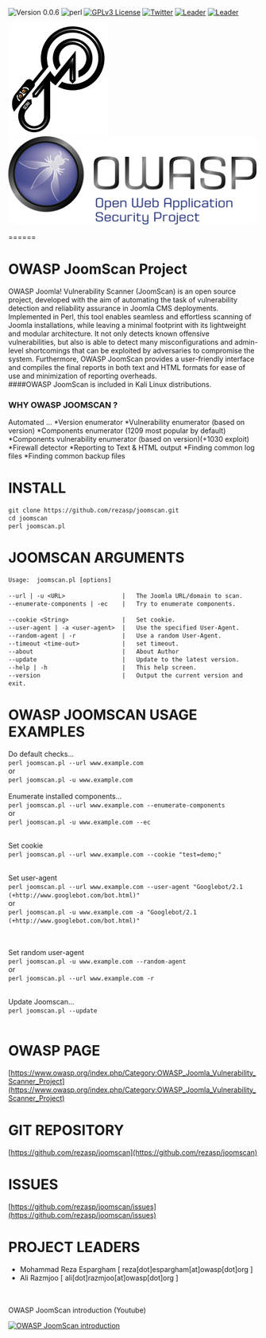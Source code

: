 ![Version 0.0.6](https://img.shields.io/badge/Version-0.0.6-green.svg)
![perl](https://img.shields.io/badge/Perl-5.x-yellow.svg)
[![GPLv3 License](https://img.shields.io/badge/License-GPLv3-red.svg)](https://github.com/rezasp/joomscan/blob/master/LICENSE.md)
[![Twitter](https://img.shields.io/badge/Twitter-@OWASP_JoomScan-blue.svg)](http://twitter.com/OWASP_JoomScan)
[![Leader](https://img.shields.io/badge/Twitter-@rezesp-blue.svg)](http://www.twitter.com/rezesp)
[![Leader](https://img.shields.io/badge/Twitter-@Ali_Razmjo0-blue.svg)](http://www.twitter.com/Ali_Razmjo0)


<img src="https://raw.githubusercontent.com/rezasp/Trash/master/joomscan.png" width="200"><img src="https://raw.githubusercontent.com/rezasp/Trash/master/owasp.png" width="500">

======

OWASP JoomScan Project
======

OWASP Joomla! Vulnerability Scanner (JoomScan) is an open source project, developed with the aim of automating the task of vulnerability detection and reliability assurance in Joomla CMS deployments. Implemented in Perl, this tool enables seamless and effortless scanning of Joomla installations, while leaving a minimal footprint with its lightweight and modular architecture. It not only detects known offensive vulnerabilities, but also is able to detect many misconfigurations and admin-level shortcomings that can be exploited by adversaries to compromise the system. Furthermore, OWASP JoomScan provides a user-friendly interface and compiles the final reports in both text and HTML formats for ease of use and minimization of reporting overheads.
<br>####OWASP JoomScan is included in Kali Linux distributions.

### WHY OWASP JOOMSCAN  ?
Automated ...
*Version enumerator
*Vulnerability enumerator (based on version)
*Components enumerator (1209 most popular by default)
*Components vulnerability enumerator (based on version)(+1030 exploit)
*Firewall detector
*Reporting to Text & HTML output
*Finding common log files
*Finding common backup files


# INSTALL

    git clone https://github.com/rezasp/joomscan.git
    cd joomscan
    perl joomscan.pl


# JOOMSCAN ARGUMENTS

    Usage:	joomscan.pl [options]

    --url | -u <URL>                |   The Joomla URL/domain to scan.
    --enumerate-components | -ec    |   Try to enumerate components.

    --cookie <String>               |   Set cookie.
    --user-agent | -a <user-agent>  |   Use the specified User-Agent.
    --random-agent | -r             |   Use a random User-Agent.
    --timeout <time-out>            |   set timeout.
    --about                         |   About Author
    --update                        |   Update to the latest version.
    --help | -h                     |   This help screen.
    --version                       |   Output the current version and exit.


# OWASP JOOMSCAN USAGE EXAMPLES

Do default checks...<br>
```perl joomscan.pl --url www.example.com```<br>
or<br>
```perl joomscan.pl -u www.example.com```
<br>
<br>
Enumerate installed components...<br>
```perl joomscan.pl --url www.example.com --enumerate-components```<br>
or<br>
```perl joomscan.pl -u www.example.com --ec```<br>
<br>

Set cookie<br>
```perl joomscan.pl --url www.example.com --cookie "test=demo;"```
<br><br>

Set user-agent<br>
```perl joomscan.pl --url www.example.com --user-agent "Googlebot/2.1 (+http://www.googlebot.com/bot.html)"```<br>
or<br>
```perl joomscan.pl -u www.example.com -a "Googlebot/2.1 (+http://www.googlebot.com/bot.html)"```<br>
<br><br>

Set random user-agent<br>
```perl joomscan.pl -u www.example.com --random-agent```<br>
or<br>
```perl joomscan.pl --url www.example.com -r```<br>
<br>

Update Joomscan...<br>
```perl joomscan.pl --update```<br><br>


# OWASP PAGE

[https://www.owasp.org/index.php/Category:OWASP_Joomla_Vulnerability_Scanner_Project](https://www.owasp.org/index.php/Category:OWASP_Joomla_Vulnerability_Scanner_Project)

# GIT REPOSITORY

[https://github.com/rezasp/joomscan](https://github.com/rezasp/joomscan)

# ISSUES

[https://github.com/rezasp/joomscan/issues](https://github.com/rezasp/joomscan/issues)

# PROJECT LEADERS

*  Mohammad Reza Espargham           [ reza[dot]espargham[at]owasp[dot]org ]
*  Ali Razmjoo                                    [ ali[dot]razmjoo[at]owasp[dot]org ]


<br><br>
OWASP JoomScan introduction (Youtube)

[![OWASP JoomScan introduction](https://img.youtube.com/vi/Ik2CJ9LkuoI/0.jpg)](https://www.youtube.com/watch?v=Ik2CJ9LkuoI)
